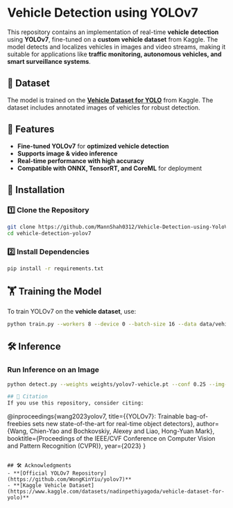 # Vehicle Detection using YOLOv7  

This repository contains an implementation of real-time **vehicle detection** using **YOLOv7**, fine-tuned on a **custom vehicle dataset** from Kaggle. The model detects and localizes vehicles in images and video streams, making it suitable for applications like **traffic monitoring, autonomous vehicles, and smart surveillance systems**.  

## 📌 Dataset  
The model is trained on the **[Vehicle Dataset for YOLO](https://www.kaggle.com/datasets/nadinpethiyagoda/vehicle-dataset-for-yolo)** from Kaggle. The dataset includes annotated images of vehicles for robust detection.  

## 🚀 Features  
- **Fine-tuned YOLOv7** for **optimized vehicle detection**  
- **Supports image & video inference**  
- **Real-time performance with high accuracy**  
- **Compatible with ONNX, TensorRT, and CoreML** for deployment  

## 📂 Installation  

### 1️⃣ Clone the Repository  
```bash
git clone https://github.com/MannShah0312/Vehicle-Detection-using-YoloV7.git
cd vehicle-detection-yolov7
```

### 2️⃣ Install Dependencies  
```bash
pip install -r requirements.txt
```

## 🏋️ Training the Model  
To train YOLOv7 on the **vehicle dataset**, use:  
```bash
python train.py --workers 8 --device 0 --batch-size 16 --data data/vehicle.yaml --img 640 640 --cfg cfg/training/yolov7-custom.yaml --weights yolov7_training.pt --name yolov7-vehicle --hyp data/hyp.vehicle.yaml
```

## 🛠️ Inference  

### Run Inference on an Image  
```bash
python detect.py --weights weights/yolov7-vehicle.pt --conf 0.25 --img-size 640 --source sample.jpg

## 📜 Citation  
If you use this repository, consider citing:  
```
@inproceedings{wang2023yolov7,
  title={{YOLOv7}: Trainable bag-of-freebies sets new state-of-the-art for real-time object detectors},
  author={Wang, Chien-Yao and Bochkovskiy, Alexey and Liao, Hong-Yuan Mark},
  booktitle={Proceedings of the IEEE/CVF Conference on Computer Vision and Pattern Recognition (CVPR)},
  year={2023}
}
```

## 🛠️ Acknowledgments  
- **[Official YOLOv7 Repository](https://github.com/WongKinYiu/yolov7)**
- **[Kaggle Vehicle Dataset](https://www.kaggle.com/datasets/nadinpethiyagoda/vehicle-dataset-for-yolo)**  
